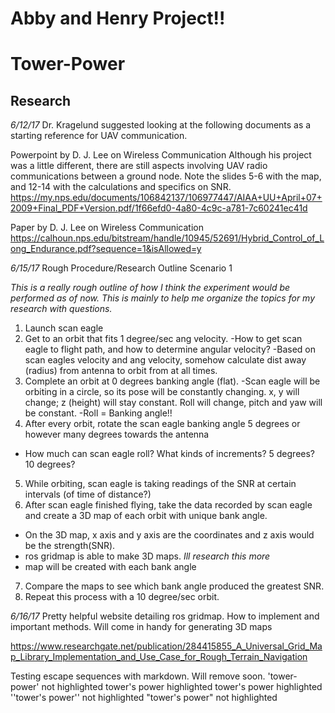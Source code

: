 Abby and Henry Project!!
========================

Tower-Power
===========

Research
--------

*6/12/17*
Dr. Kragelund suggested looking at the following documents as a starting reference for UAV communication.

Powerpoint by D. J. Lee on Wireless Communication
Although his project was a little different, there are still aspects involving UAV radio communications between a ground node.
Note the slides 5-6 with the map, and 12-14 with the calculations and specifics on SNR.
<https://my.nps.edu/documents/106842137/106977447/AIAA+UU+April+07+2009+Final_PDF+Version.pdf/1f66efd0-4a80-4c9c-a781-7c60241ec41d>

Paper by D. J. Lee on Wireless Communication
<https://calhoun.nps.edu/bitstream/handle/10945/52691/Hybrid_Control_of_Long_Endurance.pdf?sequence=1&isAllowed=y>

*6/15/17*
Rough Procedure/Research Outline
Scenario 1

*This is a really rough outline of how I think the experiment would be performed as of now. This is mainly to help me organize the topics for my research with questions.*
1. Launch scan eagle
2. Get to an orbit that fits 1 degree/sec ang velocity.
  -How to get scan eagle to flight path, and how to determine angular velocity?
  -Based on scan eagles velocity and ang velocity, somehow calculate dist away (radius) from antenna to orbit from at all times.
3. Complete an orbit at 0 degrees banking angle (flat).
  -Scan eagle will be orbiting in a circle, so its pose will be constantly changing. x, y will change; z (height) will stay constant. Roll will change, pitch and yaw will be constant.
  -Roll = Banking angle!!
4. After every orbit, rotate the scan eagle banking angle 5 degrees or however many degrees towards the antenna
  - How much can scan eagle roll? What kinds of increments? 5 degrees? 10 degrees?
5. While orbiting, scan eagle is taking readings of the SNR at certain intervals (of time of distance?)
6. After scan eagle finished flying, take the data recorded by scan eagle and create a 3D map of each orbit with unique bank angle.
  - On the 3D map, x axis and y axis are the coordinates and z axis would be the strength(SNR).
  - ros gridmap is able to make 3D maps. *Ill research this more*
  - map will be created with each bank angle
7. Compare the maps to see which bank angle produced the greatest SNR.
8. Repeat this process with a 10 degree/sec orbit.

*6/16/17*
Pretty helpful website detailing ros gridmap. How to implement and important methods.
Will come in handy for generating 3D maps

<https://www.researchgate.net/publication/284415855_A_Universal_Grid_Map_Library_Implementation_and_Use_Case_for_Rough_Terrain_Navigation>


Testing escape sequences with markdown. Will remove soon.
'tower-power' not highlighted
tower's power highlighted
tower\'s power highlighted
''tower's power'' not highlighted
"tower's power" not highlighted

